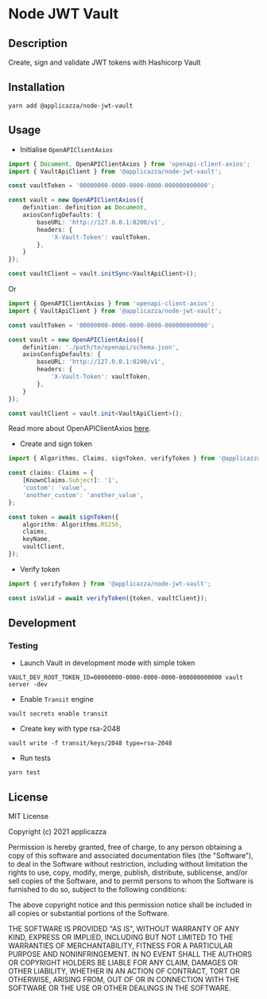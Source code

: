 # Node JWT Vault

## Description

Create, sign and validate JWT tokens with Hashicorp Vault

## Installation

```shell
yarn add @applicazza/node-jwt-vault
```

## Usage

* Initialise `OpenAPIClientAxios`

```typescript
import { Document, OpenAPIClientAxios } from 'openapi-client-axios';
import { VaultApiClient } from '@applicazza/node-jwt-vault';

const vaultToken = '00000000-0000-0000-0000-000000000000';

const vault = new OpenAPIClientAxios({
    definition: definition as Document,
    axiosConfigDefaults: {
        baseURL: 'http://127.0.0.1:8200/v1',
        headers: {
            'X-Vault-Token': vaultToken,
        },
    }
});

const vaultClient = vault.initSync<VaultApiClient>();
```

Or 

```typescript
import { OpenAPIClientAxios } from 'openapi-client-axios';
import { VaultApiClient } from '@applicazza/node-jwt-vault';

const vaultToken = '00000000-0000-0000-0000-000000000000';

const vault = new OpenAPIClientAxios({
    definition: './path/to/openapi/schema.json',
    axiosConfigDefaults: {
        baseURL: 'http://127.0.0.1:8200/v1',
        headers: {
            'X-Vault-Token': vaultToken,
        },
    }
});

const vaultClient = vault.init<VaultApiClient>();
```

Read more about OpenAPIClientAxios [here](https://github.com/anttiviljami/openapi-client-axios).

* Create and sign token

```typescript
import { Algorithms, Claims, signToken, verifyToken } from '@applicazza/node-jwt-vault';

const claims: Claims = {
    [KnownClaims.Subject]: '1',
    'custom': 'value',
    'another_custom': 'another_value',
};

const token = await signToken({
    algorithm: Algorithms.RS256,
    claims,
    keyName,
    vaultClient,
});
```

* Verify token

```typescript
import { verifyToken } from '@applicazza/node-jwt-vault';

const isValid = await verifyToken({token, vaultClient});
```

## Development

### Testing

* Launch Vault in development mode with simple token

```shell
VAULT_DEV_ROOT_TOKEN_ID=00000000-0000-0000-0000-000000000000 vault server -dev
```

* Enable `Transit` engine

```shell
vault secrets enable transit
```

* Create key with type rsa-2048

```shell
vault write -f transit/keys/2048 type=rsa-2048
```

* Run tests

```
yarn test
```

## License

MIT License

Copyright (c) 2021 applicazza

Permission is hereby granted, free of charge, to any person obtaining a copy
of this software and associated documentation files (the "Software"), to deal
in the Software without restriction, including without limitation the rights
to use, copy, modify, merge, publish, distribute, sublicense, and/or sell
copies of the Software, and to permit persons to whom the Software is
furnished to do so, subject to the following conditions:

The above copyright notice and this permission notice shall be included in all
copies or substantial portions of the Software.

THE SOFTWARE IS PROVIDED "AS IS", WITHOUT WARRANTY OF ANY KIND, EXPRESS OR
IMPLIED, INCLUDING BUT NOT LIMITED TO THE WARRANTIES OF MERCHANTABILITY,
FITNESS FOR A PARTICULAR PURPOSE AND NONINFRINGEMENT. IN NO EVENT SHALL THE
AUTHORS OR COPYRIGHT HOLDERS BE LIABLE FOR ANY CLAIM, DAMAGES OR OTHER
LIABILITY, WHETHER IN AN ACTION OF CONTRACT, TORT OR OTHERWISE, ARISING FROM,
OUT OF OR IN CONNECTION WITH THE SOFTWARE OR THE USE OR OTHER DEALINGS IN THE
SOFTWARE.